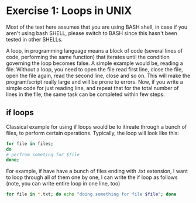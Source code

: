 # Exercise 1: Loops in UNIX

Most of the text here assumes that you are using BASH shell, in case if you aren't using bash SHELL, please switch to BASH since this hasn't been tested in other SHELLs.

A loop, in programming language means a block of code (several lines of code, performing the same function) that iterates until the condition governing the loop becomes false. A simple example would be, reading a file. Without a loop, you need to open the file read first line, close the file, open the file again, read the second line, close and so on. This will make the program/script really large and will be prone to errors. Now, if you write a simple code for just reading line, and repeat that for the total number of lines in the file, the same task can be completed within few steps.
 
## if loops

Classical example for using if loops would be to itireate through a bunch of files, to perform certain operations.
Typically, the loop will look like this:
```bash
for file in files;  
do
# perfrom someting for $file
done;
```
For example, if have have a bunch of files ending with .txt extension, I want to loop through all of them one by one, I can write the if loop as follows (note, you can write entire loop in one line, too)

```bash
for file in *.txt; do echo "doing something for file $file"; done
```
